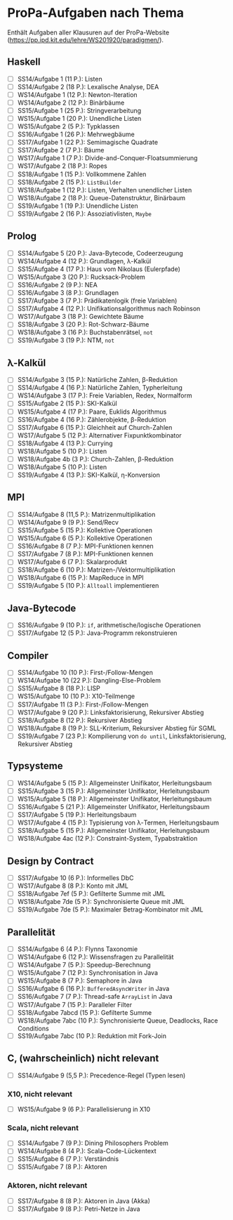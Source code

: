 # ProPa-Aufgaben nach Thema

Enthält Aufgaben aller Klausuren auf der ProPa-Website (https://pp.ipd.kit.edu/lehre/WS201920/paradigmen/).

## Haskell

- [ ] SS14/Aufgabe 1 (11 P.): Listen
- [ ] SS14/Aufgabe 2 (18 P.): Lexalische Analyse, DEA
- [ ] WS14/Aufgabe 1 (12 P.): Newton-Iteration
- [ ] WS14/Aufgabe 2 (12 P.): Binärbäume
- [ ] SS15/Aufgabe 1 (25 P.): Stringverarbeitung
- [ ] WS15/Aufgabe 1 (20 P.): Unendliche Listen
- [ ] WS15/Aufgabe 2 (5 P.): Typklassen
- [ ] SS16/Aufgabe 1 (26 P.): Mehrwegbäume
- [ ] SS17/Aufgabe 1 (22 P.): Semimagische Quadrate
- [ ] SS17/Aufgabe 2 (7 P.): Bäume
- [ ] WS17/Aufgabe 1 (7 P.): Divide-and-Conquer-Floatsummierung
- [ ] WS17/Aufgabe 2 (18 P.): Ropes
- [ ] SS18/Aufgabe 1 (15 P.): Vollkommene Zahlen
- [ ] SS18/Aufgabe 2 (15 P.): `ListBuilder`
- [ ] WS18/Aufgabe 1 (12 P.): Listen, Verhalten unendlicher Listen
- [ ] WS18/Aufgabe 2 (18 P.): Queue-Datenstruktur, Binärbaum
- [ ] SS19/Aufgabe 1 (19 P.): Unendliche Listen
- [ ] SS19/Aufgabe 2 (16 P.): Assoziativlisten, `Maybe`

## Prolog

- [ ] SS14/Aufgabe 5 (20 P.): Java-Bytecode, Codeerzeugung
- [ ] WS14/Aufgabe 4 (12 P.): Grundlagen, λ-Kalkül
- [ ] SS15/Aufgabe 4 (17 P.): Haus vom Nikolaus (Eulerpfade)
- [ ] WS15/Aufgabe 3 (20 P.): Rucksack-Problem
- [ ] SS16/Aufgabe 2 (9 P.): NEA
- [ ] SS16/Aufgabe 3 (8 P.): Grundlagen
- [ ] SS17/Aufgabe 3 (7 P.): Prädikatenlogik (freie Variablen)
- [ ] SS17/Aufgabe 4 (12 P.): Unifikationsalgorithmus nach Robinson
- [ ] WS17/Aufgabe 3 (18 P.): Gewichtete Bäume
- [ ] SS18/Aufgabe 3 (20 P.): Rot-Schwarz-Bäume
- [ ] WS18/Aufgabe 3 (16 P.): Buchstabenrätsel, `not`
- [ ] SS19/Aufgabe 3 (19 P.): NTM, `not`

## λ-Kalkül

- [ ] SS14/Aufgabe 3 (15 P.): Natürliche Zahlen, β-Reduktion
- [ ] SS14/Aufgabe 4 (16 P.): Natürliche Zahlen, Typherleitung
- [ ] WS14/Aufgabe 3 (17 P.): Freie Variablen, Redex, Normalform
- [ ] SS15/Aufgabe 2 (15 P.): SKI-Kalkül
- [ ] WS15/Aufgabe 4 (17 P.): Paare, Euklids Algorithmus
- [ ] SS16/Aufgabe 4 (16 P.): Zählerobjekte, β-Reduktion
- [ ] SS17/Aufgabe 6 (15 P.): Gleichheit auf Church-Zahlen
- [ ] WS17/Aufgabe 5 (12 P.): Alternativer Fixpunktkombinator
- [ ] SS18/Aufgabe 4 (13 P.): Currying
- [ ] WS18/Aufgabe 5 (10 P.): Listen
- [ ] WS18/Aufgabe 4b (3 P.): Church-Zahlen, β-Reduktion
- [ ] WS18/Aufgabe 5 (10 P.): Listen
- [ ] SS19/Aufgabe 4 (13 P.): SKI-Kalkül, η-Konversion

## MPI

- [ ] SS14/Aufgabe 8 (11,5 P.): Matrizenmultiplikation
- [ ] WS14/Aufgabe 9 (9 P.): Send/Recv
- [ ] SS15/Aufgabe 5 (15 P.): Kollektive Operationen
- [ ] WS15/Aufgabe 6 (5 P.): Kollektive Operationen
- [ ] SS16/Aufgabe 8 (7 P.): MPI-Funktionen kennen
- [ ] SS17/Aufgabe 7 (8 P.): MPI-Funktionen kennen
- [ ] WS17/Aufgabe 6 (7 P.): Skalarprodukt
- [ ] SS18/Aufgabe 6 (10 P.): Matrizen-/Vektormultiplikation
- [ ] WS18/Aufgabe 6 (15 P.): MapReduce in MPI
- [ ] SS19/Aufgabe 5 (10 P.): `Alltoall` implementieren

## Java-Bytecode

- [ ] SS16/Aufgabe 9 (10 P.): `if`, arithmetische/logische Operationen
- [ ] SS17/Aufgabe 12 (5 P.): Java-Programm rekonstruieren

## Compiler

- [ ] SS14/Aufgabe 10 (10 P.): First-/Follow-Mengen
- [ ] WS14/Aufgabe 10 (22 P.): Dangling-Else-Problem
- [ ] SS15/Aufgabe 8 (18 P.): LISP
- [ ] WS15/Aufgabe 10 (10 P.): X10-Teilmenge
- [ ] SS17/Aufgabe 11 (3 P.): First-/Follow-Mengen
- [ ] WS17/Aufgabe 9 (20 P.): Linksfaktorisierung, Rekursiver Abstieg
- [ ] SS18/Aufgabe 8 (12 P.): Rekursiver Abstieg
- [ ] WS18/Aufgabe 8 (19 P.): SLL-Kriterium, Rekursiver Abstieg für SGML
- [ ] SS19/Aufgabe 7 (23 P.): Kompilierung von `do until`, Linksfaktorisierung, Rekursiver Abstieg

## Typsysteme

- [ ] WS14/Aufgabe 5 (15 P.): Allgemeinster Unifikator, Herleitungsbaum
- [ ] SS15/Aufgabe 3 (15 P.): Allgemeinster Unifikator, Herleitungsbaum
- [ ] WS15/Aufgabe 5 (18 P.): Allgemeinster Unifikator, Herleitungsbaum
- [ ] SS16/Aufgabe 5 (21 P.): Allgemeinster Unifikator, Herleitungsbaum
- [ ] SS17/Aufgabe 5 (19 P.): Herleitungsbaum
- [ ] WS17/Aufgabe 4 (15 P.): Typisierung von λ-Termen, Herleitungsbaum
- [ ] SS18/Aufgabe 5 (15 P.): Allgemeinster Unifikator, Herleitungsbaum
- [ ] WS18/Aufgabe 4ac (12 P.): Constraint-System, Typabstraktion

## Design by Contract

- [ ] SS17/Aufgabe 10 (6 P.): Informelles DbC
- [ ] WS17/Aufgabe 8 (8 P.): Konto mit JML
- [ ] SS18/Aufgabe 7ef (5 P.): Gefilterte Summe mit JML
- [ ] WS18/Aufgabe 7de (5 P.): Synchronisierte Queue mit JML
- [ ] SS19/Aufgabe 7de (5 P.): Maximaler Betrag-Kombinator mit JML

## Parallelität

- [ ] SS14/Aufgabe 6 (4 P.): Flynns Taxonomie
- [ ] WS14/Aufgabe 6 (12 P.): Wissensfragen zu Parallelität
- [ ] WS14/Aufgabe 7 (5 P.): Speedup-Berechnung
- [ ] WS15/Aufgabe 7 (12 P.): Synchronisation in Java
- [ ] WS15/Aufgabe 8 (7 P.): Semaphore in Java
- [ ] SS16/Aufgabe 6 (16 P.): `BufferedAsyncWriter` in Java
- [ ] SS16/Aufgabe 7 (7 P.): Thread-safe `ArrayList` in Java
- [ ] WS17/Aufgabe 7 (15 P.): Paralleler Filter
- [ ] SS18/Aufgabe 7abcd (15 P.): Gefilterte Summe
- [ ] WS18/Aufgabe 7abc (10 P.): Synchronisierte Queue, Deadlocks, Race Conditions
- [ ] SS19/Aufgabe 7abc (10 P.): Reduktion mit Fork-Join

## C, (wahrscheinlich) nicht relevant

- [ ] SS14/Aufgabe 9 (5,5 P.): Precedence-Regel (Typen lesen)

### X10, nicht relevant

- [ ] WS15/Aufgabe 9 (6 P.): Parallelisierung in X10

### Scala, nicht relevant

- [ ] SS14/Aufgabe 7 (9 P.): Dining Philosophers Problem
- [ ] WS14/Aufgabe 8 (4 P.): Scala-Code-Lückentext
- [ ] SS15/Aufgabe 6 (7 P.): Verständnis
- [ ] SS15/Aufgabe 7 (8 P.): Aktoren

### Aktoren, nicht relevant

- [ ] SS17/Aufgabe 8 (8 P.): Aktoren in Java (Akka)
- [ ] SS17/Aufgabe 9 (8 P.): Petri-Netze in Java
